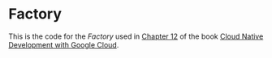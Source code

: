 # Factory

This is the code for the _Factory_ used in [Chapter 12](../chapters/ch12.asciidoc) of the book [Cloud Native Development with Google Cloud](https://www.oreilly.com/library/view/cloud-native-development/9781098145071/).
